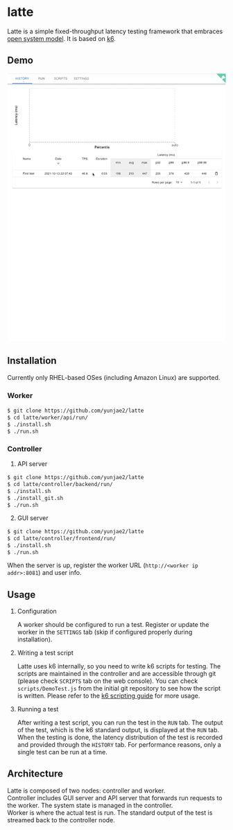 # latte
Latte is a simple fixed-throughput latency testing framework that embraces [open system model](https://www.usenix.org/legacy/event/nsdi06/tech/full_papers/schroeder/schroeder.pdf).
It is based on [k6](https://github.com/grafana/k6).


## Demo
![Demo](docs/images/demo.gif)


## Installation
Currently only RHEL-based OSes (including Amazon Linux) are supported.
### Worker
```
$ git clone https://github.com/yunjae2/latte
$ cd latte/worker/api/run/
$ ./install.sh
$ ./run.sh
```


### Controller
1. API server
```
$ git clone https://github.com/yunjae2/latte
$ cd latte/controller/backend/run/
$ ./install.sh
$ ./install_git.sh
$ ./run.sh
```

2. GUI server
```
$ git clone https://github.com/yunjae2/latte
$ cd latte/controller/frontend/run/
$ ./install.sh 
$ ./run.sh
```
When the server is up, register the worker URL (`http://<worker ip addr>:8081`) and user info.


## Usage
1. Configuration
    
    A worker should be configured to run a test.
    Register or update the worker in the `SETTINGS` tab (skip if configured properly during installation).

2. Writing a test script

    Latte uses k6 internally, so you need to write k6 scripts for testing.
    The scripts are maintained in the controller and are accessible through git (please check `SCRIPTS` tab on the web console).
    You can check `scripts/DemoTest.js` from the initial git repository to see how the script is written.
    Please refer to the [k6 scripting guide](https://k6.io/docs/getting-started/running-k6/) for more usage.

3. Running a test

    After writing a test script, you can run the test in the `RUN` tab.
    The output of the test, which is the k6 standard output, is displayed at the `RUN` tab.
    When the testing is done, the latency distribution of the test is recorded and provided through the `HISTORY` tab.
    For performance reasons, only a single test can be run at a time.
    

## Architecture
Latte is composed of two nodes: controller and worker.
<br>
Controller includes GUI server and API server that forwards run requests to the worker.
The system state is managed in the controller.
<br>
Worker is where the actual test is run. The standard output of the test is streamed back to the controller node.
